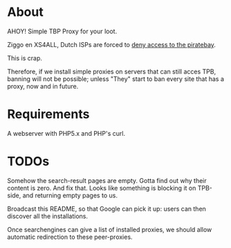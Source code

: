 # About

AHOY! Simple TBP Proxy for your loot.

Ziggo en XS4ALL, Dutch ISPs are forced to [deny access to the
piratebay](http://www.reddit.com/r/darknetplan/comments/oc7np/nl_dutch_court_orders_blocking_of_pirate_bay/).

This is crap.

Therefore, if we install simple proxies on servers that can still acces
TPB, banning will not be possible; unless "They" start to ban
every site that has a proxy, now and in future.

# Requirements
A webserver with PHP5.x and PHP's curl.

# TODOs
Somehow the search-result pages are empty. Gotta find out why their
content is zero. And fix that. Looks like something is blocking it on
TPB-side, and returning empty pages to us.

Broadcast this README, so that Google can pick it up: users can then
discover all the installations.

Once searchengines can give a list of installed proxies, we should allow
automatic redirection to these peer-proxies.
